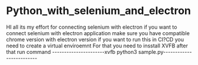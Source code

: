 # Python_with_selenium_and_electron
HI all its my effort for connecting selenium with electron if you want to connect selenium with electron application make sure you have compatible chrome version with electron version
if you want to run this in CI?CD you need to create a virtual enviroemnt
For that you need to insstall XVFB
after that run command 
 ----------------------xvfb python3 sample.py-------------------------
 
